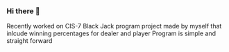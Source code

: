 ### Hi there 👋

Recently worked on CIS-7 Black Jack program project made by myself that inlcude winning percentages for dealer and player
Program is simple and straight forward
